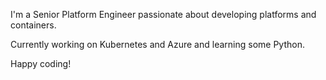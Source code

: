  I'm a Senior Platform Engineer passionate about developing platforms and containers.

Currently working on Kubernetes and Azure and learning some Python.

Happy coding!